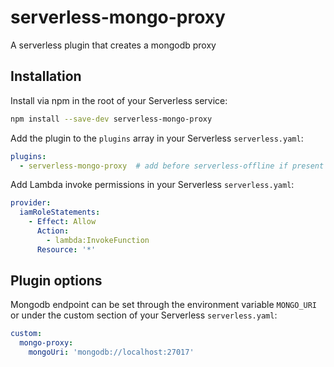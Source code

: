 # serverless-mongo-proxy

A serverless plugin that creates a mongodb proxy

## Installation

Install via npm in the root of your Serverless service:
```sh
npm install --save-dev serverless-mongo-proxy
```

Add the plugin to the `plugins` array in your Serverless `serverless.yaml`:
```yaml
plugins:
  - serverless-mongo-proxy  # add before serverless-offline if present
```

Add Lambda invoke permissions in your Serverless `serverless.yaml`:
```yaml
provider:
  iamRoleStatements:
    - Effect: Allow
      Action:
        - lambda:InvokeFunction
      Resource: '*'
```

## Plugin options
Mongodb endpoint can be set through the environment variable `MONGO_URI` or
under the custom section of your Serverless `serverless.yaml`:
```yaml
custom:
  mongo-proxy:
    mongoUri: 'mongodb://localhost:27017'
```
